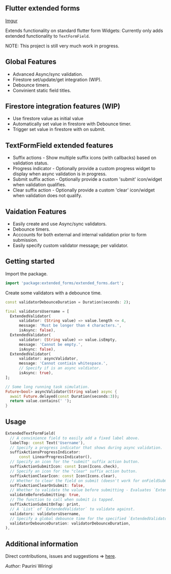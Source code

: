 <!-- 
This README describes the package. If you publish this package to pub.dev,
this README's contents appear on the landing page for your package.

For information about how to write a good package README, see the guide for
[writing package pages](https://dart.dev/guides/libraries/writing-package-pages). 

For general information about developing packages, see the Dart guide for
[creating packages](https://dart.dev/guides/libraries/create-library-packages)
and the Flutter guide for
[developing packages and plugins](https://flutter.dev/developing-packages). 
-->

## Flutter extended forms
[Imgur](https://imgur.com/Ofo8LgW)

Extends functionality on standard flutter form Widgets:
Currently only adds extended functionality to `TextFormField`.

NOTE: This project is still very much work in progress.

## Global Features
- Advanced Async/sync validation.
- Firestore set/update/get integration (WIP).
- Debounce timers.
- Convinient static field titles.

## Firestore integration features (WIP)
- Use firestore value as initial value
- Automatically set value in firestore with Debounce timer.
- Trigger set value in firestore with on submit.

## TextFormField extended features
- Suffix actions - Show multiple suffix icons (with callbacks) based on validation status.
- Progress indicator - Optionally provide a custom progress widget to display when async validation is in progress.
- Submit suffix action - Optionally provide a custom 'submit' icon/widget when validation qualifies.
- Clear suffix action - Optionally provide a custom 'clear' icon/widget when validation does not qualify.

## Vaidation Features
- Easily create and use Async/sync validators.
- Debounce timers.
- Acccounts for both external and internal validation prior to form submission.
- Easily specify custom validator message; per validator.

## Getting started
Import the package.
```dart
import 'package:extended_forms/extended_forms.dart';
```

Create some validators with a debounce time.
```dart
const validatorDebounceDuration = Duration(seconds: 2);

final validatorsUsername = [
  ExtendedValidator(
      validator: (String value) => value.length <= 4,
      message: 'Must be longer than 4 characters.',
      isAsync: false),
  ExtendedValidator(
      validator: (String value) => value.isEmpty,
      message: 'Cannot be empty.',
      isAsync: false),
  ExtendedValidator(
      validator: asyncValidator,
      message: 'Cannot contiain whitespace.',
      // Specify if is an async valdiator.
      isAsync: true),
];

// Some long running task simulation.
Future<bool> asyncValidator(String value) async {
  await Future.delayed(const Duration(seconds:3));
  return value.contains(' ');
}
```

## Usage
```dart
ExtendedTextFormField(
  // A convinience field to easily add a fixed label above.
  labelTop: const Text('Username'),
  // Specify a progress indicator that shows during async validation.
  suffixActionsProgressIndicator:
      const LinearProgressIndicator(),
  // Specify an icon for the "submit" suffix action button.
  suffixActionSubmitIcon: const Icon(Icons.check),
  // Specify an icon for the "clear" suffix action button.
  suffixActionClearIcon: const Icon(Icons.clear),
  // Whether to clear the field on submit (doesn't work for onFieldSubmitted).
  suffixActionClearOnSubmit: false,
  // Whether to validate the value before submitting - Evaluates `ExtendedValidator`'s.
  validateBeforeSubmitting: true,
  // The function to call when submit is tapped.
  suffixActionSubmitOnTap: print,
  // A `List` of `ExtendedValidator` to validate against.
  validators: validatorsUsername,
  // Specify a global debounce time for the specified `ExtendedValidator`'s.
  validatorDebounceDuration: validatorDebounceDuration,
),
```

## Additional information
Direct contributions, issues and suggestions => [here](https://github.com/p4-k4/flutter_extended_forms).

*Author:* Paurini Wiringi
